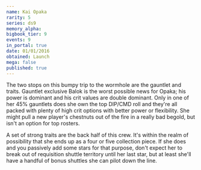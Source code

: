 ```yaml
---
name: Kai Opaka
rarity: 5
series: ds9
memory_alpha:
bigbook_tier: 9
events: 9
in_portal: true
date: 01/01/2016
obtained: Launch
mega: false
published: true
---
```


The two stops on this bumpy trip to the wormhole are the gauntlet and traits. Gauntlet exclusive Balok is the worst possible news for Opaka; his power is dominant and his crit values are double dominant. Only in one of her 45% gauntlets does she own the top DIP/CMD roll and they're all packed with plenty of high crit options with better power or flexibility. She might pull a new player's chestnuts out of the fire in a really bad begold, but isn't an option for top rosters.

A set of strong traits are the back half of this crew. It's within the realm of possibility that she ends up as a four or five collection piece. If she does and you passively add some stars for that purpose, don't expect her to break out of requisition shuttle territory until her last star, but at least she'll have a handful of bonus shuttles she can pilot down the line.
